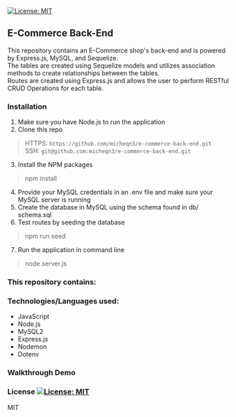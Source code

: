 [![License: MIT](https://img.shields.io/badge/License-MIT-yellow.svg)](https://opensource.org/licenses/MIT)
## E-Commerce Back-End

This repository contains an E-Commerce shop's back-end and is powered by Express.js, MySQL, and Sequelize. <br>
The tables are created using Sequelize models and utilizes association methods to create relationships between the tables. <br>
Routes are created using Express.js and allows the user to perform RESTful CRUD Operations for each table.

### Installation 

1. Make sure you have Node.js to run the application
2. Clone this repo
> HTTPS: `https://github.com/micheqn3/e-commerce-back-end.git` <br>
> SSH: `git@github.com:micheqn3/e-commerce-back-end.git`
3. Install the NPM packages
> npm install
4. Provide your MySQL credentials in an .env file and make sure your MySQL server is running
5. Create the database in MySQL using the schema found in db/ schema.sql
6. Test routes by seeding the database
> npm run seed
7. Run the application in command line 
> node server.js


### This repository contains: 


### Technologies/Languages used: 

  - JavaScript
  - Node.js
  - MySQL2
  - Express.js
  - Nodemon
  - Dotenv

### Walkthrough Demo


### License [![License: MIT](https://img.shields.io/badge/License-MIT-yellow.svg)](https://opensource.org/licenses/MIT)

MIT
